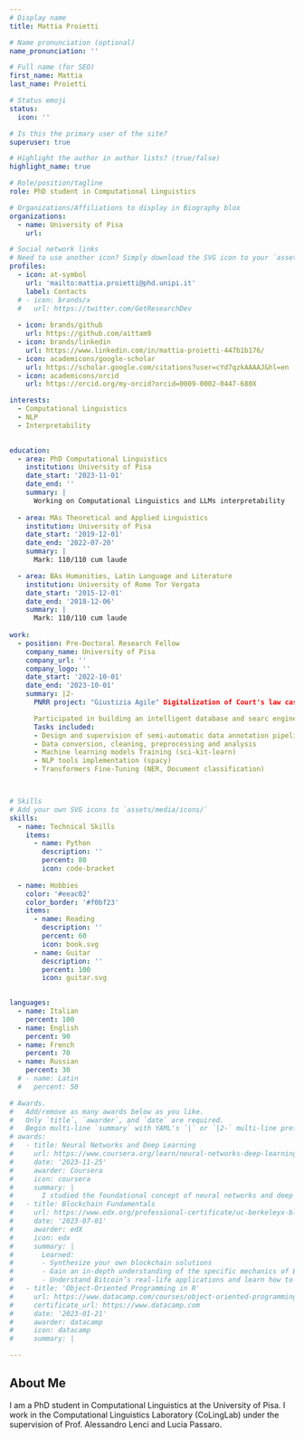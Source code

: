 ```yaml
---
# Display name
title: Mattia Proietti

# Name pronunciation (optional)
name_pronunciation: ''

# Full name (for SEO)
first_name: Mattia
last_name: Proietti

# Status emoji
status:
  icon: ''

# Is this the primary user of the site?
superuser: true

# Highlight the author in author lists? (true/false)
highlight_name: true

# Role/position/tagline
role: PhD student in Computational Linguistics

# Organizations/Affiliations to display in Biography blox
organizations:
  - name: University of Pisa
    url: 

# Social network links
# Need to use another icon? Simply download the SVG icon to your `assets/media/icons/` folder.
profiles:
  - icon: at-symbol
    url: 'mailto:mattia.proietti@phd.unipi.it'
    label: Contacts
  # - icon: brands/x
  #   url: https://twitter.com/GetResearchDev
  
  - icon: brands/github
    url: https://github.com/aittam9
  - icon: brands/linkedin
    url: https://www.linkedin.com/in/mattia-proietti-447b1b176/
  - icon: academicons/google-scholar
    url: https://scholar.google.com/citations?user=cYd7qzkAAAAJ&hl=en
  - icon: academicons/orcid
    url: https://orcid.org/my-orcid?orcid=0009-0002-0447-680X

interests:
  - Computational Linguistics
  - NLP
  - Interpretability
  

education:
  - area: PhD Computational Linguistics
    institution: University of Pisa
    date_start: '2023-11-01'
    date_end: ''
    summary: |
      Working on Computational Linguistics and LLMs interpretability
    
  - area: MAs Theoretical and Applied Linguistics
    institution: University of Pisa
    date_start: '2019-12-01'
    date_end: '2022-07-20'
    summary: |
      Mark: 110/110 cum laude

  - area: BAs Humanities, Latin Language and Literature
    institution: University of Rome Tor Vergata
    date_start: '2015-12-01'
    date_end: '2018-12-06'
    summary: |
      Mark: 110/110 cum laude
       
work:
  - position: Pre-Doctoral Research Fellow
    company_name: University of Pisa
    company_url: ''
    company_logo: ''
    date_start: '2022-10-01'
    date_end: '2023-10-01'
    summary: |2-
      PNRR project: "Giustizia Agile" Digitalization of Court's law cases. 

      Participated in building an intelligent database and searc engine for legal texts (civil law court cases)
      Tasks included:
      - Design and supervision of semi-automatic data annotation pipeline
      - Data conversion, cleaning, preprocessing and analysis
      - Machine learning models Training (sci-kit-learn)
      - NLP tools implementation (spacy)
      - Transformers Fine-Tuning (NER, Document classification)



# Skills
# Add your own SVG icons to `assets/media/icons/`
skills:
  - name: Technical Skills
    items:
      - name: Python
        description: ''
        percent: 80
        icon: code-bracket
     
  - name: Hobbies
    color: '#eeac02'
    color_border: '#f0bf23'
    items:
      - name: Reading
        description: ''
        percent: 60
        icon: book.svg
      - name: Guitar
        description: ''
        percent: 100
        icon: guitar.svg
      

languages:
  - name: Italian
    percent: 100
  - name: English
    percent: 90
  - name: French
    percent: 70
  - name: Russian
    percent: 30
  # - name: Latin
  #   percent: 50

# Awards.
#   Add/remove as many awards below as you like.
#   Only `title`, `awarder`, and `date` are required.
#   Begin multi-line `summary` with YAML's `|` or `|2-` multi-line prefix and indent 2 spaces below.
# awards:
#   - title: Neural Networks and Deep Learning
#     url: https://www.coursera.org/learn/neural-networks-deep-learning
#     date: '2023-11-25'
#     awarder: Coursera
#     icon: coursera
#     summary: |
#       I studied the foundational concept of neural networks and deep learning. By the end, I was familiar with the significant technological trends driving the rise of deep learning; build, train, and apply fully connected deep neural networks; implement efficient (vectorized) neural networks; identify key parameters in a neural network’s architecture; and apply deep learning to your own applications.
#   - title: Blockchain Fundamentals
#     url: https://www.edx.org/professional-certificate/uc-berkeleyx-blockchain-fundamentals
#     date: '2023-07-01'
#     awarder: edX
#     icon: edx
#     summary: |
#       Learned:
#       - Synthesize your own blockchain solutions
#       - Gain an in-depth understanding of the specific mechanics of Bitcoin
#       - Understand Bitcoin’s real-life applications and learn how to attack and destroy Bitcoin, Ethereum, smart contracts and Dapps, and alternatives to Bitcoin’s Proof-of-Work consensus algorithm
#   - title: 'Object-Oriented Programming in R'
#     url: https://www.datacamp.com/courses/object-oriented-programming-with-s3-and-r6-in-r
#     certificate_url: https://www.datacamp.com
#     date: '2023-01-21'
#     awarder: datacamp
#     icon: datacamp
#     summary: |

---
```


## About Me

I am a PhD student in Computational Linguistics at the University of Pisa. I work in the Computational Linguistics Laboratory (CoLingLab) under the supervision of Prof. Alessandro Lenci and Lucia Passaro.
